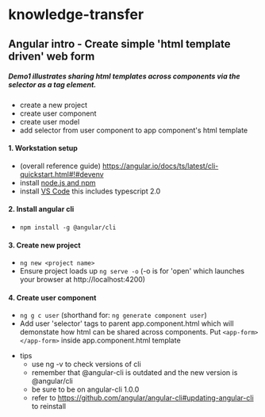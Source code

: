 # knowledge-transfer

## Angular intro - Create simple 'html template driven' web form
##### Demo1 illustrates sharing html templates across components via the selector as a tag element. 

- create a new project
- create user component
- create user model
- add selector from user component to app component's html template

#### 1. Workstation setup
  * (overall reference guide) https://angular.io/docs/ts/latest/cli-quickstart.html#!#devenv
  * install [node.js and npm](https://nodejs.org/en/download/)
  * install [VS Code](https://code.visualstudio.com/) this includes typescript 2.0
#### 2. Install angular cli
  * `npm install -g @angular/cli`
#### 3. Create new project
  * `ng new <project name>`
  * Ensure project loads up `ng serve -o` (-o is for 'open' which launches your browser at http://localhost:4200)
#### 4. Create user component
   * `ng g c user` (shorthand for: `ng generate component user`)
   *  Add user 'selector' tags to parent app.component.html which will demonstate how html can be shared across components. Put `<app-form></app-form>` inside app.component.html template


- tips
   - use ng -v to check versions of cli
   - remember that @angular-cli is outdated and the new version is @angular/cli
   - be sure to be on angular-cli 1.0.0
   - refer to https://github.com/angular/angular-cli#updating-angular-cli to reinstall

   